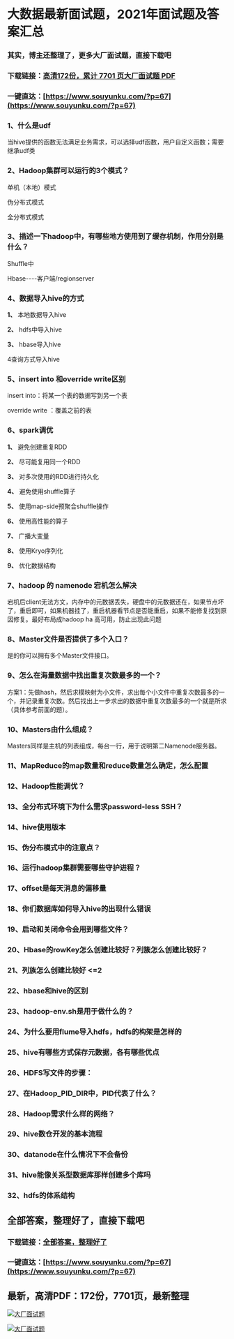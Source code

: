 # 大数据最新面试题，2021年面试题及答案汇总

### 其实，博主还整理了，更多大厂面试题，直接下载吧

### 下载链接：[高清172份，累计 7701 页大厂面试题  PDF](https://www.souyunku.com/?p=67)

### 一键直达：[https://www.souyunku.com/?p=67](https://www.souyunku.com/?p=67)



### 1、什么是udf

当hive提供的函数无法满足业务需求，可以选择udf函数，用户自定义函数；需要继承udf类


### 2、Hadoop集群可以运行的3个模式？

单机（本地）模式

伪分布式模式

全分布式模式


### 3、描述一下hadoop中，有哪些地方使用到了缓存机制，作用分别是什么？

Shuffle中

Hbase----客户端/regionserver


### 4、数据导入hive的方式

**1、** 本地数据导入hive

**2、** hdfs中导入hive

**3、** hbase导入hive

4查询方式导入hive


### 5、insert into 和override write区别

insert into：将某一个表的数据写到另一个表

override write ：覆盖之前的表


### 6、spark调优

**1、** 避免创建重复RDD

**2、** 尽可能复用同一个RDD

**3、** 对多次使用的RDD进行持久化

**4、** 避免使用shuffle算子

**5、** 使用map-side预聚合shuffle操作

**6、** 使用高性能的算子

**7、** 广播大变量

**8、** 使用Kryo序列化

**9、** 优化数据结构


### 7、hadoop 的 namenode 宕机怎么解决

宕机后client无法方文，内存中的元数据丢失，硬盘中的元数据还在，如果节点坏了，重启即可，如果机器挂了，重启机器看节点是否能重启，如果不能修复找到原因修复。最好布局成hadoop ha 高可用，防止出现此问题


### 8、Master文件是否提供了多个入口？

是的你可以拥有多个Master文件接口。


### 9、怎么在海量数据中找出重复次数最多的一个？

方案1：先做hash，然后求模映射为小文件，求出每个小文件中重复次数最多的一个，并记录重复次数。然后找出上一步求出的数据中重复次数最多的一个就是所求（具体参考前面的题）。


### 10、Masters由什么组成？

Masters同样是主机的列表组成，每台一行，用于说明第二Namenode服务器。


### 11、MapReduce的map数量和reduce数量怎么确定，怎么配置
### 12、Hadoop性能调优？
### 13、全分布式环境下为什么需求password-less SSH？
### 14、hive使用版本
### 15、伪分布模式中的注意点？
### 16、运行hadoop集群需要哪些守护进程？
### 17、offset是每天消息的偏移量
### 18、你们数据库如何导入hive的出现什么错误
### 19、启动和关闭命令会用到哪些文件？
### 20、Hbase的rowKey怎么创建比较好？列簇怎么创建比较好？
### 21、列族怎么创建比较好 <=2
### 22、hbase和hive的区别
### 23、hadoop-env.sh是用于做什么的？
### 24、为什么要用flume导入hdfs，hdfs的构架是怎样的
### 25、hive有哪些方式保存元数据，各有哪些优点
### 26、HDFS写文件的步骤：
### 27、在Hadoop_PID_DIR中，PID代表了什么？
### 28、Hadoop需求什么样的网络？
### 29、hive数仓开发的基本流程
### 30、datanode在什么情况下不会备份
### 31、hive能像关系型数据库那样创建多个库吗
### 32、hdfs的体系结构




## 全部答案，整理好了，直接下载吧

### 下载链接：[全部答案，整理好了](https://www.souyunku.com/?p=67)

### 一键直达：[https://www.souyunku.com/?p=67](https://www.souyunku.com/?p=67)


## 最新，高清PDF：172份，7701页，最新整理

[![大厂面试题](https://www.souyunku.com/wp-content/uploads/weixin/mst.png "架构师专栏")](https://www.souyunku.com/wp-content/uploads/weixin/githup-weixin.png "架构师专栏")

[![大厂面试题](https://www.souyunku.com/wp-content/uploads/weixin/githup-weixin.png "架构师专栏")](https://www.souyunku.com/wp-content/uploads/weixin/githup-weixin.png "架构师专栏")

